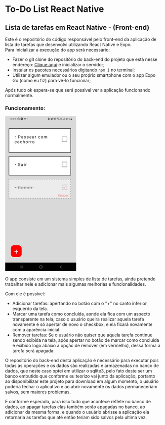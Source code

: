 # To-Do List React Native
## Lista de tarefas em React Native - (Front-end)
<p>Este é o repositório do código responsável pelo front-end da aplicação de lista de tarefas que desenvolvi utilizando React Native e Expo.<br> 
Para inicializar a execução do app será necessário:</p>
<ul>
  <li>Fazer o git clone do repositório do back-end do projeto que está nesse endereço: <a href="https://github.com/Guilherme-07062002/APIToDoList.git">Clique aqui</a> e inicializar o servidor;</li>
  <li>Instalar os pacotes necessários digitando <code>npm i</code> no terminal;</li> 
  <li>Utilizar algum emulador ou o seu proṕrio smartphone com o app Expo Go (como eu fiz) para vê-lo funcionar;</li> 
</ul>
<p>Após tudo ok espera-se que será possivel ver a aplicação funcionando normalmente.</p>

### Funcionamento:
<img style="height: 500px" src="img_readme/print.jpg"></img>
<p>O app consiste em um sistema simples de lista de tarefas, ainda pretendo trabalhar nele e adicionar mais algumas melhorias e funcionalidades.</p>
<p>Com ele é possível:</p>
<ul>
  <li>Adicionar tarefas: apertando no botão com o "+" no canto inferior esquerdo da tela.</li>
  <li>Marcar uma tarefa como concluída, aonde ela fica com um aspecto transparente na tela, caso o usuário queira realizar aquela tarefa novamente é só apertar de novo o checkbox, e ela ficará novamente com a aparência inicial.</li>
  <li>Remover tarefas: Se o usuário não quiser que aquela tarefa continue sendo exibida na tela, após apertar no botão de marcar como concluída é exibido logo abaixo a opção de remover (em vermelho), dessa forma a tarefa será apagada.</li>
</ul>
<p>O repositório do back-end desta aplicação é necessário para executar pois todas as operações e os dados são realizadas e armazenadas no banco de dados, que neste caso optei em utilizar o sqlite3, pelo fato deste ser um banco embutido que conforme eu teorizo vai junto da aplicação, portanto ao disponibilizar este projeto para download em algum momento, o usuário poderia fechar o aplicativo e ao abrir novamente os dados permaneceriam salvos, sem maiores problemas.</p>
<p>E conforme esperado, para isso tudo que acontece reflete no banco de dados, ao apagar tarefas elas também serão apagadas no banco, ao adicionar da mesma forma, e quando o usuário abrisse a aplicação ela retornaria as tarefas que até então teriam sido salvos pela ultima vez.</p>
